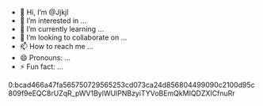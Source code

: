 - 👋 Hi, I’m @Jjkjl
- 👀 I’m interested in ...
- 🌱 I’m currently learning ...
- 💞️ I’m looking to collaborate on ...
- 📫 How to reach me ...
- 😄 Pronouns: ...
- ⚡ Fun fact: ...

<!---
EQDTSNb98QAiD1Ubd5Bd8QRpXYdeTWk3KOd5L39S42EdZQuz
Jjkjl/Jjkjl is a ✨ special ✨ repository because its `README.md` (this file) appears on your GitHub profile.
You can click the Preview link to take a look at your changes.
--->
0:bcad466a47fa565750729565253cd073ca24d856804499090c2100d95c809f9eEQC8rUZqR_pWV1BylWUlPNBzyiTYVoBEmQkMIQDZXICfnuRr
